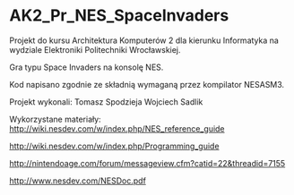# AK2_Pr_NES_SpaceInvaders

Projekt do kursu Architektura Komputerów 2 dla kierunku Informatyka na wydziale Elektroniki Politechniki Wrocławskiej.

Gra typu Space Invaders na konsolę NES.

Kod napisano zgodnie ze składnią wymaganą przez kompilator NESASM3.

Projekt wykonali:
  Tomasz Spodzieja
  Wojciech Sadlik

Wykorzystane materiały:
  http://wiki.nesdev.com/w/index.php/NES_reference_guide
  
  http://wiki.nesdev.com/w/index.php/Programming_guide
  
  http://nintendoage.com/forum/messageview.cfm?catid=22&threadid=7155
  
  http://www.nesdev.com/NESDoc.pdf
  
